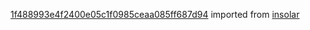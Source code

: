 [1f488993e4f2400e05c1f0985ceaa085ff687d94](https://github.com/insolar/insolar/commit/1f488993e4f2400e05c1f0985ceaa085ff687d94) imported from [insolar](https://github.com/insolar/insolar)
